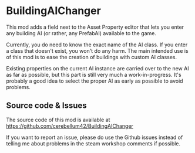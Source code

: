 # BuildingAIChanger

This mod adds a field next to the Asset Property editor that lets you enter any building AI (or rather, any PrefabAI) available to the game.

Currently, you do need to know the exact name of the AI class. If you enter a class that doesn't exist, you won't do any harm. The main intended use is of this mod is to ease the creation of buildings with custom AI classes.

Existing properties on the current AI instance are carried over to the new AI as far as possible, but this part is still very much a work-in-progress. It's probably a good idea to select the proper AI as early as possible to avoid problems.


## Source code & Issues

The source code of this mod is available at https://github.com/cerebellum42/BuildingAIChanger

If you want to report an issue, please do use the Github issues instead of telling me about problems in the steam workshop comments if possible.
